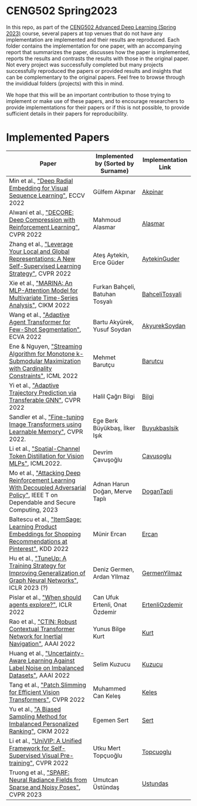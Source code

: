 # CENG502 Spring2023

In this repo, as part of the [CENG502 Advanced Deep Learning (Spring 2023)](http://ceng.metu.edu.tr/~skalkan/ADL/) course, several papers at top venues that do not have any implementation are implemented and their results are reproduced. Each folder contains the implementation for one paper, with an accompanying report that summarizes the paper, discusses how the paper is implemented, reports the results and contrasts the results with those in the original paper. Not every project was successfully completed but many projects successfully reproduced the papers or provided results and insights that can be complementary to the original papers. Feel free to browse through the invididual folders (projects) with this in mind.

We hope that this will be an important contribution to those trying to implement or make use of these papers, and to encourage researchers to provide implementations for their papers or if this is not possible, to provide sufficient details in their papers for reproducibility.

# Implemented Papers 

| Paper | Implemented by (Sorted by Surname) | Implementation Link | 
| ----- | -------------- | ------------------- |
| Min et al., ["Deep Radial Embedding for Visual Sequence Learning"](https://www.ecva.net/papers/eccv_2022/papers_ECCV/papers/136660234.pdf), ECCV 2022 | Gülfem Akpınar | [Akpinar](Akpinar) | 
| Alwani et al., ["DECORE: Deep Compression with Reinforcement Learning"](https://arxiv.org/abs/2106.06091), CVPR 2022 | Mahmoud Alasmar | [Alasmar](Alasmar) | 
| Zhang et al., ["Leverage Your Local and Global Representations: A New Self-Supervised Learning Strategy"](https://openaccess.thecvf.com/content/CVPR2022/papers/Zhang_Leverage_Your_Local_and_Global_Representations_A_New_Self-Supervised_Learning_CVPR_2022_paper.pdf), CVPR 2022 | Ateş Aytekin, Erce Güder | [AytekinGuder](AytekinGuder) | 
| Xie et al., ["MARINA: An MLP-Attention Model for Multivariate Time-Series Analysis"](https://dl.acm.org/doi/abs/10.1145/3511808.3557386), CIKM 2022 | Furkan Bahçeli, Batuhan Tosyalı | [BahceliTosyali](https://github.com/CENG502-Projects/CENG502-Spring2023/tree/main/BahceliTosyali) |
| Wang et al., ["Adaptive Agent Transformer for Few-Shot Segmentation"](https://www.ecva.net/papers/eccv_2022/papers_ECCV/html/1397_ECCV_2022_paper.php#), ECVA 2022 | Bartu Akyürek, Yusuf Soydan | [AkyurekSoydan](https://github.com/CENG502-Projects/CENG502-Spring2023/tree/main/AkyurekSoydan) |
| Ene & Nguyen, ["Streaming Algorithm for Monotone k-Submodular Maximization with Cardinality Constraints"](https://proceedings.mlr.press/v162/ene22a.html), ICML 2022 | Mehmet Barutçu | [Barutcu](Barutcu) | 
| Yi et al., ["Adaptive Trajectory Prediction via Transferable GNN"](https://arxiv.org/abs/2203.05046), CVPR 2022 | Halil Çağrı Bilgi | [Bilgi](https://github.com/CENG502-Projects/CENG502-Spring2023/tree/main/Bilgi) |
| Sandler et al., ["Fine-tuning Image Transformers using Learnable Memory"](https://arxiv.org/abs/2203.15243), CVPR 2022. | Ege Berk Büyükbaş, İlker Işık | [BuyukbasIsik](https://github.com/necrashter/transformers-learnable-memory) |
| Li et al., ["Spatial-Channel Token Distillation for Vision MLPs"](https://proceedings.mlr.press/v162/li22c.html), ICML2022. | Devrim Çavuşoğlu   | [Cavusoglu](https://github.com/CENG502-Projects/CENG502-Spring2023/tree/main/Cavusoglu) |
| Mo et al., ["Attacking Deep Reinforcement Learning With Decoupled Adversarial Policy"](https://ieeexplore.ieee.org/abstract/document/9684689), IEEE T on Dependable and Secure Computing, 2023 | Adnan Harun Doğan, Merve Taplı | [DoganTapli](DoganTapli) | 
| Baltescu et al., ["ItemSage: Learning Product Embeddings for Shopping Recommendations at Pinterest"](https://arxiv.org/abs/2205.11728), KDD 2022 | Münir Ercan | [Ercan](https://github.com/CENG502-Projects/CENG502-Spring2023/tree/main/Ercan) | 
| Hu et al., ["TuneUp: A Training Strategy for Improving Generalization of Graph Neural Networks"](https://arxiv.org/abs/2210.14843), ICLR 2023 (?) | Deniz Germen, Ardan YIlmaz | [GermenYilmaz](GermenYilmaz) | 
| Pislar et al., ["When should agents explore?"](https://arxiv.org/abs/2108.11811), ICLR 2022 | Can Ufuk Ertenli, Onat Özdemir | [ErtenliOzdemir](https://github.com/CENG502-Projects/CENG502-Spring2023/tree/main/ErtenliOzdemir) | 
| Rao et al., ["CTIN: Robust Contextual Transformer Network for Inertial Navigation"](https://arxiv.org/abs/2112.02143), AAAI 2022 | Yunus Bilge Kurt | [Kurt](https://github.com/CENG502-Projects/CENG502-Spring2023/tree/main/Kurt) |
| Huang et al., ["Uncertainty-Aware Learning Against Label Noise on Imbalanced Datasets"](https://arxiv.org/abs/2207.05471), AAAI 2022 | Selim Kuzucu | [Kuzucu](https://github.com/CENG502-Projects/CENG502-Spring2023/tree/main/Kuzucu) | 
| Tang et al., ["Patch Slimming for Efficient Vision Transformers"](https://openaccess.thecvf.com/content/CVPR2022/papers/Tang_Patch_Slimming_for_Efficient_Vision_Transformers_CVPR_2022_paper.pdf), CVPR 2022 | Muhammed Can Keleş | [Keles](https://github.com/CENG502-Projects/CENG502-Spring2023/tree/main/Keles) |
| Yu et al., ["A Biased Sampling Method for Imbalanced Personalized Ranking"](https://dl.acm.org/doi/abs/10.1145/3511808.3557218), CIKM 2022 | Egemen Sert | [Sert](Sert) |
| Li et al., ["UniVIP: A Unified Framework for Self-Supervised Visual Pre-training"](https://openaccess.thecvf.com/content/CVPR2022/papers/Li_UniVIP_A_Unified_Framework_for_Self-Supervised_Visual_Pre-Training_CVPR_2022_paper.pdf), CVPR 2022 | Utku Mert Topçuoğlu | [Topcuoglu](Topcuoglu) | 
| Truong et al., ["SPARF: Neural Radiance Fields from Sparse and Noisy Poses"](https://arxiv.org/abs/2211.11738), CVPR 2023 | Umutcan Üstündaş | [Ustundas](Ustundas) | 
